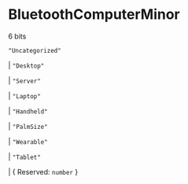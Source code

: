 # **BluetoothComputerMinor**

6 bits

`"Uncategorized"`

| `"Desktop"`

| `"Server"`

| `"Laptop"`

| `"Handheld"`

| `"PalmSize"`

| `"Wearable"`

| `"Tablet"`

| { Reserved: `number` }
